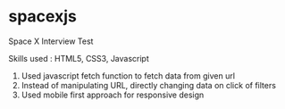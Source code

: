# spacexjs
Space X Interview Test

Skills used : HTML5, CSS3, Javascript

1) Used javascript fetch function to fetch data from given url
2) Instead of manipulating URL, directly changing data on click of filters
3) Used mobile first approach for responsive design
